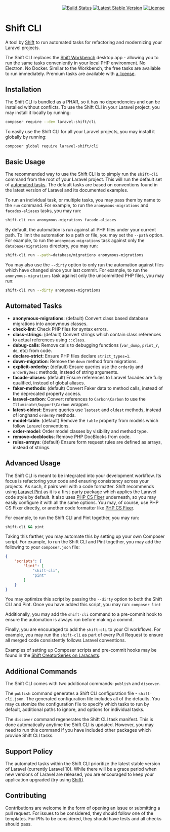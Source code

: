<p style="text-align: right;">
    <a href="https://github.com/laravel-shift/blueprint/actions"><img src="https://github.com/laravel-shift/cli/workflows/Build/badge.svg" alt="Build Status"></a>
    <a href="https://packagist.org/packages/laravel-shift/cli"><img src="https://poser.pugx.org/laravel-shift/cli/v/stable.svg" alt="Latest Stable Version"></a>
    <a href="https://github.com/badges/poser/blob/master/LICENSE"><img src="https://poser.pugx.org/laravel-shift/cli/license.svg" alt="License"></a>
</p>

# Shift CLI
A tool by [Shift](https://laravelshift.com/) to run automated tasks for refactoring and modernizing your Laravel projects.

The Shift CLI replaces the [Shift Workbench](https://laravelshift.com/workbench) desktop app - allowing you to run the same tasks conveniently in your local PHP environment. No Electron. No Docker. Similar to the Workbench, the free tasks are available to run immediately. Premium tasks are available with [a license](https://laravelshift.com/cli#licenses).


## Installation
The Shift CLI is bundled as a PHAR, so it has no dependencies and can be installed without conflicts. To use the Shift CLI in your Laravel project, you may install it locally by running:

```sh
composer require --dev laravel-shift/cli
```

To easily use the Shift CLI for all your Laravel projects, you may install it globally by running:

```sh
composer global require laravel-shift/cli
```


## Basic Usage
The recommended way to use the Shift CLI is to simply run the `shift-cli` command from the root of your Laravel project. This will run the default set of [automated tasks](#automated-tasks). The default tasks are based on conventions found in the latest version of Laravel and its documented examples.

To run an individual task, or multiple tasks, you may pass them by name to the `run` command. For example, to run the `anonymous-migrations` and `facades-aliases` tasks, you may run:

```sh
shift-cli run anonymous-migrations facade-aliases
```

By default, the automation is run against all PHP files under your current path. To limit the automation to a path or file, you may set the `--path` option. For example, to run the `anonymous-migrations` task against only the `database/migrations` directory, you may run:

```sh
shift-cli run --path=database/migrations anonymous-migrations
```

You may also use the `--dirty` option to only run the automation against files which have changed since your last commit. For example, to run the `anonymous-migrations` task against only the uncommitted PHP files, you may run:

```sh
shift-cli run --dirty anonymous-migrations
```


## Automated Tasks
- **anonymous-migrations**: (default) Convert class based database migrations into anonymous classes.
- **check-lint**: Check PHP files for syntax errors.
- **class-strings**: (default) Convert strings which contain class references to actual references using `::class`.
- **debug-calls**: Remove calls to debugging functions (`var_dump`, `print_r`, `dd`, etc) from code.
- **declare-strict**: Ensure PHP files declare `strict_types=1`.
- **down-migration**: Remove the `down` method from migrations.
- **explicit-orderby**: (default) Ensure queries use the `orderBy` and `orderByDesc` methods, instead of string arguments.
- **facade-aliases**: (default) Ensure references to Laravel facades are fully qualified, instead of global aliases.
- **faker-methods**: (default) Convert Faker data to method calls, instead of the deprecated property access. 
- **laravel-carbon**: Convert references to `Carbon\Carbon` to use the `Illuminate\Support\Carbon` wrapper.
- **latest-oldest**: Ensure queries use `lastest` and `oldest` methods, instead of longhand `orderBy` methods.
- **model-table**: (default) Remove the `table` property from models which follow Laravel conventions.
- **order-model**: Order model classes by visibility and method type.
- **remove-docblocks**: Remove PHP DocBlocks from code.
- **rules-arrays**: (default) Ensure form request rules are defined as arrays, instead of strings.


## Advanced Usage
The Shift CLI is meant to be integrated into your development workflow. Its focus is refactoring your code and ensuring consistency across your projects. As such, it pairs well with a code formatter. Shift recommends using [Laravel Pint](https://laravel.com/docs/pint) as it is a first-party package which applies the Laravel code style by default. It also uses [PHP CS Fixer](https://github.com/PHP-CS-Fixer/PHP-CS-Fixer) underneath, so you may easily configure it with all the same options. You may, of course, use PHP CS Fixer directly, or another code formatter like [PHP CS Fixer](https://github.com/squizlabs/PHP_CodeSniffer).

For example, to run the Shift CLI and Pint together, you may run:

```sh
shift-cli && pint
```

Taking this farther, you may automate this by setting up your own Composer script. For example, to run the Shift CLI and Pint together, you may add the following to your `composer.json` file:

```json
{
    "scripts": {
        "lint": [
            "shift-cli",
            "pint"
        ]
    }
}
```

You may optimize this script by passing the `--dirty` option to both the Shift CLI and Pint. Once you have added this script, you may run: `composer lint`

Additionally, you may add the `shift-cli` command to a pre-commit hook to ensure the automation is always run before making a commit.

Finally, you are encouraged to add the `shift-cli` to your CI workflows. For example, you may run the `shift-cli` as part of every Pull Request to ensure all merged code consistently follows Laravel conventions.

Examples of setting up Composer scripts and pre-commit hooks may be found in the [Shift CreatorSeries on Laracasts](https://laracasts.com/series/automated-laravel-upgrades/episodes/4).


## Additional Commands
The Shift CLI comes with two additional commands: `publish` and `discover`.

The `publish` command generates a Shift CLI configuration file - `shift-cli.json`. The generated configuration file includes all of the defaults. You may customize the configuration file to specify which tasks to run by default, additional paths to ignore, and options for individual tasks.

The `discover` command regenerates the Shift CLI task manifest. This is done automatically anytime the Shift CLI is updated. However, you may need to run this command if you have included other packages which provide Shift CLI tasks.


## Support Policy
The automated tasks within the Shift CLI prioritize the latest stable version of Laravel (currently Laravel 10). While there will be a grace period when new versions of Laravel are released, you are encouraged to keep your application upgraded (try using [Shift](https://laravelshift.com)).


## Contributing
Contributions are welcome in the form of opening an issue or submitting a pull request. For issues to be considered, they should follow one of the templates. For PRs to be considered, they should have tests and all checks should pass.
